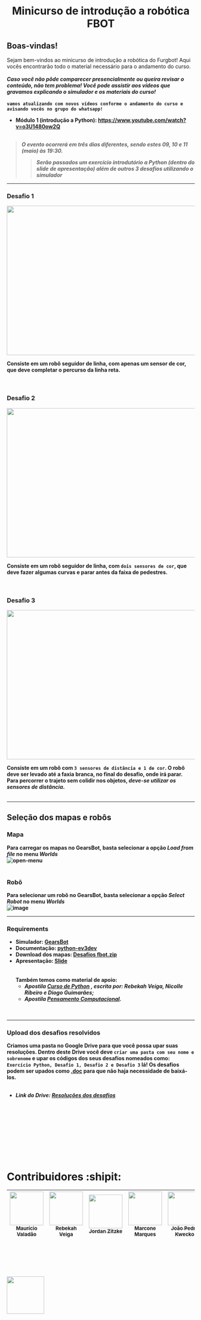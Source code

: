 <h1 align="center"> Minicurso de introdução a robótica FBOT </h1>

## Boas-vindas!
Sejam bem-vindos ao minicurso de introdução a robótica do Furgbot! Aqui vocês encontrarão todo o material necessário para o andamento do curso.<br /><br />
***Caso você não pôde comparecer presencialmente ou queira revisar o conteúdo, não tem problema! Você pode assistir aos vídeos que gravamos explicando o simulador e os materiais do curso!***<br /><br /><b />
`vamos atualizando com novos vídeos conforme o andamento do curso e avisando vocês no grupo do whatsapp!`
  * Módulo 1 (introdução a Python): https://www.youtube.com/watch?v=o3U1480ow2Q<br /><br />
  >***O evento ocorrerá em três dias diferentes, sendo estes 09, 10 e 11 (maio) às 19:30.***
  >>***Serão passados um exercício introdutório a Python (dentro do slide de apresentação) além de outros 3 desafios utilizando o simulador***


-----------------------------------------------

### Desafio 1
<img src="https://user-images.githubusercontent.com/86270082/236907185-b35511f2-2eea-45ac-9a01-272ebb5065cf.png" height="400" width="750"> <br />

  Consiste em um robô seguidor de linha, com apenas um sensor de cor, que deve **completar o percurso da linha reta**.<br /><br /><br />


### Desafio 2
<img src="https://user-images.githubusercontent.com/86270082/236908124-7f418bab-1919-4c37-99dc-31cac68c80ff.png" height="400" width="750"><br />

  Consiste em um robô seguidor de linha, com `dois sensores de cor`, que deve fazer algumas curvas e **parar antes da faixa de pedestres**.<br /><br /><br />

### Desafio 3
<img src="https://user-images.githubusercontent.com/86270082/236908623-b041e584-3351-41d2-8c47-091a152dcb65.png" height="400" width="750">

  Consiste em um robô com `3 sensores de distância e 1 de cor`. O robô **deve ser levado até a faxia branca, no final do desafio, onde irá parar**. Para percorrer o trajeto sem colidir nos objetos, *deve-se utilizar os sensores de distância*.<br /><br />

-----------------------------------------------

## Seleção dos mapas e robôs

### Mapa    
Para carregar os mapas no GearsBot, basta selecionar a opção ***Load from file*** no menu ***Worlds***<br />
![open-menu](https://user-images.githubusercontent.com/31012982/176166348-935b6a34-e980-4a68-8d4e-9fea656bc18c.png)<br /><br />


### Robô
Para selecionar um robô no GearsBot, basta selecionar a opção ***Select Robot*** no menu ***Worlds***<br />
![image](https://github.com/FBOT-SEK/minicurso-introdutorio/assets/86270082/539eaede-f482-4b99-932b-16ca202d26bd)


-----------------------------------------------


### Requirements 

* Simulador: [GearsBot](https://gears.aposteriori.com.sg/)<br />
* Documentação: [python-ev3dev](https://ev3dev-lang.readthedocs.io/projects/python-ev3dev/en/stable/spec.html)<br />
* Download dos mapas: [Desafios fbot.zip](https://github.com/FBOT-SEK/desafios/files/11424899/Desafios.fbot.zip)<br />
* Apresentação: [Slide](https://docs.google.com/presentation/d/193Fi6slgssXuS8JF_ulYqWQeXJpy1YK6xzDScSEisG4/edit?usp=sharing)<br /><br /><br />
Também temos como material de apoio: <br />
  * ***Apostila [Curso de Python](https://docs.google.com/document/d/1fTTOTRq3PZ1Q_6zR8TGkZjO2mYMDYaezx-h-ZLQpPlE/edit)*** ***, escrita por: Rebekah Veiga, Nicolle Ribeiro e Diogo Guimarães;*** <br />
  * ***Apostila [Pensamento Computacional](https://github.com/FBOT-SEK/desafios/files/11425739/Apostila_Pensamento_Computacional.pdf).***<br /><br /><br />

-----------------------------------------------

### Upload dos desafios resolvidos
Criamos uma pasta no Google Drive para que você possa upar suas resoluções. Dentro deste Drive você deve `criar uma pasta com seu nome e sobrenome` e upar os códigos dos seus desafios nomeados como: `Exercício Python, Desafio 1, Desafio 2 e Desafio 3` lá! Os desafios podem ser upados como <ins>.doc</ins> para que não haja necessidade de baixá-los.<br /><br />
 * ***Link do Drive: [Resoluções dos desafios](https://drive.google.com/drive/folders/1HUzLQag5H1U0g6fx-7YeC5Tr_IEt8hq9?usp=sharing)***<br /><br /><br /><br /><br /><br /><br /><br /><br /><br />



# Contribuidores :shipit:

| [<img src="https://avatars.githubusercontent.com/u/86270082?v=4" width=90><br><sub>Maurício Valadão</sub>](https://github.com/mvalado) |  [<img src="https://avatars.githubusercontent.com/u/61145169?v=4" width=90><br><sub>Rebekah Veiga</sub>](https://github.com/rebekahveiga) |  [<img src="https://avatars.githubusercontent.com/u/106852957?v=4" width=90><br><sub>Jordan Zitzke</sub>](https://github.com/JordanZitzke) |  [<img src="https://avatars.githubusercontent.com/u/89225783?v=4" width=90><br><sub>Marcone Marques</sub>](https://github.com/Marcone-Sudo) |  [<img src="https://user-images.githubusercontent.com/86270082/236988613-ece6c4e2-c1e3-4e07-86ef-5f4655312187.png" width=90><br><sub>João Pedro Kwecko</sub>](https://github.com/jpkwecko) |
| :---: | :---: | :---: | :---: | :---: |

<br /><br /><br /><br /><br /><img src="https://user-images.githubusercontent.com/86270082/236948273-0f74609a-67c8-470c-abf7-31ae90589645.png" height="100" width="100">

